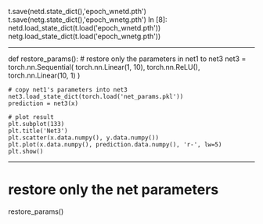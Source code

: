 

<!--
 * @version:
 * @Author:  StevenJokess https://github.com/StevenJokess
 * @Date: 2020-12-17 22:00:02
 * @LastEditors:  StevenJokess https://github.com/StevenJokess
 * @LastEditTime: 2020-12-19 23:39:59
 * @Description:
 * @TODO::
 * @Reference:https://github.com/chenyuntc/pytorch-GAN/blob/master/WGAN.ipynb
 * https://github.com/keineahnung2345/MorvanZhou-PyTorch-Tutorial-With-Detailed-Note/blob/master/tutorial-contents-notebooks/304_save_reload.ipynb
-->
t.save(netd.state_dict(),'epoch_wnetd.pth')
t.save(netg.state_dict(),'epoch_wnetg.pth')
In [8]:
netd.load_state_dict(t.load('epoch_wnetd.pth'))
netg.load_state_dict(t.load('epoch_wnetg.pth'))

---

def restore_params():
    # restore only the parameters in net1 to net3
    net3 = torch.nn.Sequential(
        torch.nn.Linear(1, 10),
        torch.nn.ReLU(),
        torch.nn.Linear(10, 1)
    )

    # copy net1's parameters into net3
    net3.load_state_dict(torch.load('net_params.pkl'))
    prediction = net3(x)

    # plot result
    plt.subplot(133)
    plt.title('Net3')
    plt.scatter(x.data.numpy(), y.data.numpy())
    plt.plot(x.data.numpy(), prediction.data.numpy(), 'r-', lw=5)
    plt.show()

---
# restore only the net parameters
restore_params()
